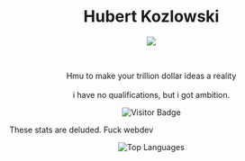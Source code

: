 <p align="center">
    <h1 align="center">Hubert Kozlowski</h1>
</p>

<p align="center">
    <img src="https://readme-typing-svg.herokuapp.com/?lines=Welcome+to+my+profile;Currently+failing+my+exams;Hmu+if+you+got+any+job+openings;Help+a+brotha+out+fr;Im+deadass.&font=Fira+Code&color=00FF00&center=true&width=500&height=50">
</p>

<br>

<p align="center">Hmu to make your trillion dollar ideas a reality <br><br> i have no qualifications, but i got ambition.</p>

<p align="center">
    <img src="https://komarev.com/ghpvc/?username=hubert-kozlowski&color=grey" alt="Visitor Badge">
</p>

<!-- Top Languages -->
<p> These stats are deluded. Fuck webdev </p>
<p align="center">
    <img src="https://github-readme-stats.vercel.app/api/top-langs/?username=hubert-kozlowski&layout=compact&theme=gruvbox" alt="Top Languages">
</p>
